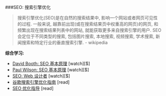 ###SEO: 搜索引擎优化

>搜索引擎优化(SEO)是在自然的搜索结果中, 影响一个网站或者网页可见性的过程. 一般来说, 越靠前出现(或在搜索结果页中权重高的网页)的网页, 和频繁出现在搜索结果列表中的网站, 就能获取更多来自搜索引擎的用户. SEO 会定位于不同类型的搜索, 包括图片搜索, 本地搜索, 视频搜索, 学术搜索, 新闻搜索和特定行业的垂直搜索引擎. - wikipedia

**综合学习:**

* [David Booth: SEO 基本原理](http://www.lynda.com/Analytics-tutorials/SEO-Fundamentals/187858-2.html) [watch][$]
* [Paul Wilson: SEO 基本原理](http://www.pluralsight.com/courses/seo-fundamentals) [watch][$]
* [SEO: Web 设计者](https://webdesign.tutsplus.com/courses/seo-for-web-designers) [watch][$]
* [谷歌搜索引擎优化指南](http://static.googleusercontent.com/media/www.google.com/en//webmasters/docs/search-engine-optimization-starter-guide.pdf) [read]
* [SEO 优化指导](http://www.hobo-web.co.uk/seo-tutorial/) [read]